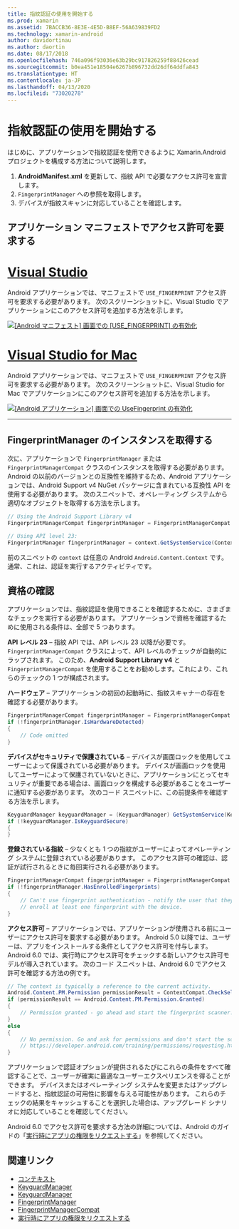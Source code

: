 ```yaml
---
title: 指紋認証の使用を開始する
ms.prod: xamarin
ms.assetid: 7BACCB36-8E3E-4E5D-B8EF-56A639839FD2
ms.technology: xamarin-android
author: davidortinau
ms.author: daortin
ms.date: 08/17/2018
ms.openlocfilehash: 746a096f93036e63b29bc917826259f88426cead
ms.sourcegitcommit: b0ea451e18504e6267b896732dd26df64ddfa843
ms.translationtype: HT
ms.contentlocale: ja-JP
ms.lasthandoff: 04/13/2020
ms.locfileid: "73020278"
---
```

# <a name="getting-started-with-fingerprint-authentication"></a>指紋認証の使用を開始する

はじめに、アプリケーションで指紋認証を使用できるように Xamarin.Android プロジェクトを構成する方法について説明します。

1. **AndroidManifest.xml** を更新して、指紋 API で必要なアクセス許可を宣言します。
2. `FingerprintManager` への参照を取得します。
3. デバイスが指紋スキャンに対応していることを確認します。

## <a name="requesting-permissions-in-the-application-manifest"></a>アプリケーション マニフェストでアクセス許可を要求する

# <a name="visual-studio"></a>[Visual Studio](#tab/windows)

Android アプリケーションでは、マニフェストで `USE_FINGERPRINT` アクセス許可を要求する必要があります。 次のスクリーンショットに、Visual Studio でアプリケーションにこのアクセス許可を追加する方法を示します。

[![[Android マニフェスト] 画面での [USE\_FINGERPRINT] の有効化](get-started-images/fingerprint-01-vs.png)](get-started-images/fingerprint-01-vs.png#lightbox) 

# <a name="visual-studio-for-mac"></a>[Visual Studio for Mac](#tab/macos)

Android アプリケーションでは、マニフェストで `USE_FINGERPRINT` アクセス許可を要求する必要があります。 次のスクリーンショットに、Visual Studio for Mac でアプリケーションにこのアクセス許可を追加する方法を示します。

[![[Android アプリケーション] 画面での UseFingerprint の有効化](get-started-images/fingerprint-01-xs.png)](get-started-images/fingerprint-01-xs.png#lightbox) 

-----

## <a name="getting-an-instance-of-the-fingerprintmanager"></a>FingerprintManager のインスタンスを取得する

次に、アプリケーションで `FingerprintManager` または `FingerprintManagerCompat` クラスのインスタンスを取得する必要があります。 Android の以前のバージョンとの互換性を維持するため、Android アプリケーションでは、Android Support v4 NuGet パッケージに含まれている互換性 API を使用する必要があります。 次のスニペットで、オペレーティング システムから適切なオブジェクトを取得する方法を示します。 

```csharp
// Using the Android Support Library v4
FingerprintManagerCompat fingerprintManager = FingerprintManagerCompat.From(context);

// Using API level 23:
FingerprintManager fingerprintManager = context.GetSystemService(Context.FingerprintService) as FingerprintManager;
```  

前のスニペットの `context` は任意の Android `Android.Content.Context` です。 通常、これは、認証を実行するアクティビティです。

## <a name="checking-for-eligibility"></a>資格の確認

アプリケーションでは、指紋認証を使用できることを確認するために、さまざまなチェックを実行する必要があります。 アプリケーションで資格を確認するために使用される条件は、全部で 5 つあります。  

**API レベル 23** &ndash; 指紋 API では、API レベル 23 以降が必要です。 `FingerprintManagerCompat` クラスによって、API レベルのチェックが自動的にラップされます。 このため、**Android Support Library v4** と `FingerprintManagerCompat` を使用することをお勧めします。これにより、これらのチェックの 1 つが構成されます。

**ハードウェア** &ndash; アプリケーションの初回の起動時に、指紋スキャナーの存在を確認する必要があります。

```csharp
FingerprintManagerCompat fingerprintManager = FingerprintManagerCompat.From(context);
if (!fingerprintManager.IsHardwareDetected)
{
    // Code omitted
}
```

**デバイスがセキュリティで保護されている** &ndash; デバイスが画面ロックを使用してユーザーによって保護されている必要があります。 デバイスが画面ロックを使用してユーザーによって保護されていないときに、アプリケーションにとってセキュリティが重要である場合は、画面ロックを構成する必要があることをユーザーに通知する必要があります。 次のコード スニペットに、この前提条件を確認する方法を示します。

```csharp
KeyguardManager keyguardManager = (KeyguardManager) GetSystemService(KeyguardService);
if (!keyguardManager.IsKeyguardSecure)
{
}
```

**登録されている指紋** &ndash; 少なくとも 1 つの指紋がユーザーによってオペレーティング システムに登録されている必要があります。 このアクセス許可の確認は、認証が試行されるときに毎回実行される必要があります。

```csharp
FingerprintManagerCompat fingerprintManager = FingerprintManagerCompat.From(context);
if (!fingerprintManager.HasEnrolledFingerprints)
{
    // Can't use fingerprint authentication - notify the user that they need to
    // enroll at least one fingerprint with the device.
}
```

**アクセス許可** &ndash; アプリケーションでは、アプリケーションが使用される前にユーザーにアクセス許可を要求する必要があります。 Android 5.0 以降では、ユーザーは、アプリをインストールする条件としてアクセス許可を付与します。 Android 6.0 では、実行時にアクセス許可をチェックする新しいアクセス許可モデルが導入されています。 次のコード スニペットは、Android 6.0 でアクセス許可を確認する方法の例です。

```csharp
// The context is typically a reference to the current activity.
Android.Content.PM.Permission permissionResult = ContextCompat.CheckSelfPermission(context, Manifest.Permission.UseFingerprint);
if (permissionResult == Android.Content.PM.Permission.Granted)
{
    // Permission granted - go ahead and start the fingerprint scanner.
}
else
{
    // No permission. Go and ask for permissions and don't start the scanner. See
    // https://developer.android.com/training/permissions/requesting.html
}
```

アプリケーションで認証オプションが提供されるたびにこれらの条件をすべて確認することで、ユーザーが確実に最適なユーザーエクスペリエンスを得ることができます。 デバイスまたはオペレーティング システムを変更またはアップグレードすると、指紋認証の可用性に影響を与える可能性があります。 これらのチェックの結果をキャッシュすることを選択した場合は、アップグレード シナリオに対応していることを確認してください。

Android 6.0 でアクセス許可を要求する方法の詳細については、Android のガイドの「[実行時にアプリの権限をリクエストする](https://developer.android.com/training/permissions/requesting.html)」を参照してください。

## <a name="related-links"></a>関連リンク

- [コンテキスト](xref:Android.Content.Context)
- [KeyguardManager](xref:Android.App.KeyguardManager)
- [KeyguardManager](https://developer.android.com/reference/android/support/v4/content/ContextCompat)
- [FingerprintManager](https://developer.android.com/reference/android/hardware/fingerprint/FingerprintManager.html)
- [FingerprintManagerCompat](https://developer.android.com/reference/android/support/v4/hardware/fingerprint/FingerprintManagerCompat.html)
- [実行時にアプリの権限をリクエストする](https://developer.android.com/training/permissions/requesting.html)
